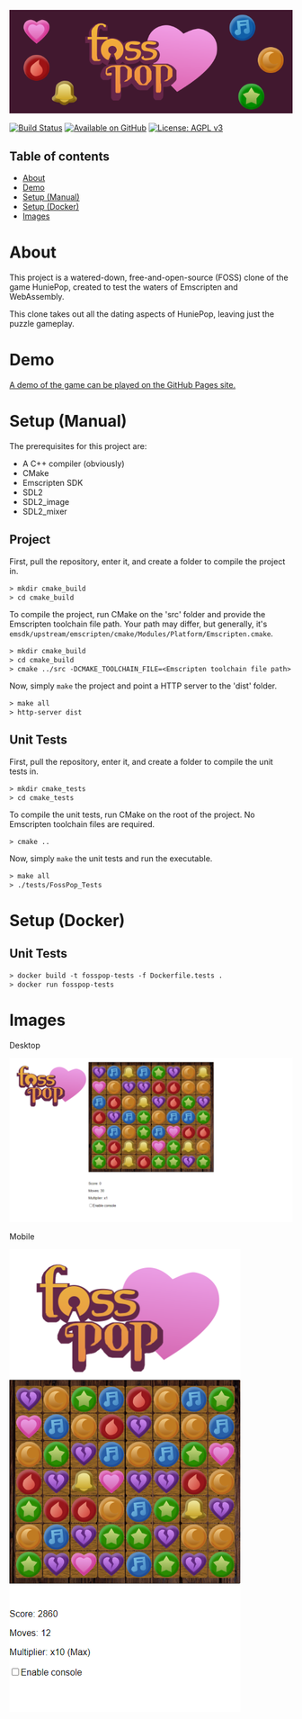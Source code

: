 ![FossPop](logo.png)

[![Build Status](https://drone.matt-barnes.co.uk/api/badges/mb2g17/fosspop/status.svg)](https://drone.matt-barnes.co.uk/mb2g17/fosspop)
[![Available on GitHub](https://img.shields.io/badge/Available%20on-GitHub-white?logo=github)](https://github.com/mb2g17/fosspop)
[![License: AGPL v3](https://img.shields.io/badge/Licensed%20under-AGPLv3-blue?logo=gnu)](https://www.gnu.org/licenses/agpl-3.0)

## Table of contents

-   [About](#about)
-   [Demo](#demo)
-   [Setup (Manual)](#setup-manual)
-   [Setup (Docker)](#setup-docker)
-   [Images](#images)

# About

This project is a watered-down, free-and-open-source (FOSS) clone of the game HuniePop, created to test the waters of Emscripten and WebAssembly.

This clone takes out all the dating aspects of HuniePop, leaving just the puzzle gameplay.

# Demo

[A demo of the game can be played on the GitHub Pages site.](https://demos.matt-barnes.co.uk/fosspop/)

# Setup (Manual)

The prerequisites for this project are:

-   A C++ compiler (obviously)
-   CMake
-   Emscripten SDK
-   SDL2
-   SDL2_image
-   SDL2_mixer

## Project

First, pull the repository, enter it, and create a folder to compile the project in.

```shell
> mkdir cmake_build
> cd cmake_build
```

To compile the project, run CMake on the 'src' folder and provide the Emscripten toolchain file path. Your path may differ, but generally, it's `emsdk/upstream/emscripten/cmake/Modules/Platform/Emscripten.cmake`.

```shell
> mkdir cmake_build
> cd cmake_build
> cmake ../src -DCMAKE_TOOLCHAIN_FILE=<Emscripten toolchain file path>
```

Now, simply `make` the project and point a HTTP server to the 'dist' folder.

```shell
> make all
> http-server dist
```

## Unit Tests

First, pull the repository, enter it, and create a folder to compile the unit tests in.

```shell
> mkdir cmake_tests
> cd cmake_tests
```

To compile the unit tests, run CMake on the root of the project. No Emscripten toolchain files are required.

```shell
> cmake ..
```

Now, simply `make` the unit tests and run the executable.

```shell
> make all
> ./tests/FossPop_Tests
```

# Setup (Docker)

## Unit Tests

```shell
> docker build -t fosspop-tests -f Dockerfile.tests .
> docker run fosspop-tests
```

# Images

Desktop

![Screenshot 1](ss1.png)

Mobile

![Screenshot 2](ss2.png)
